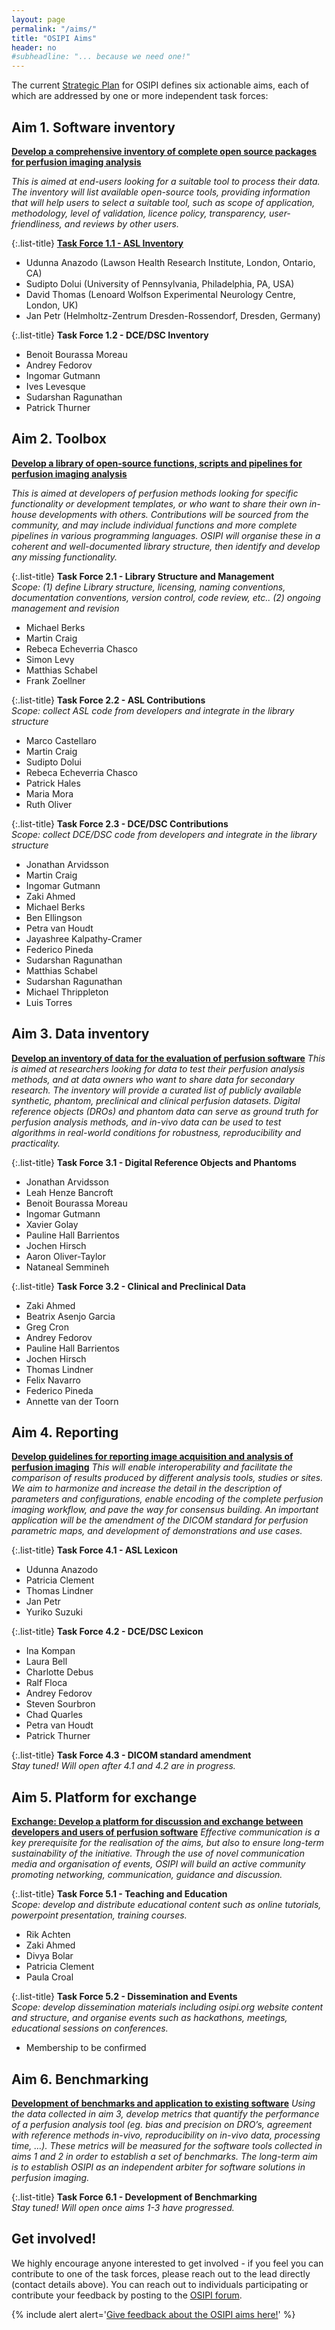 ```yaml
---
layout: page
permalink: "/aims/"
title: "OSIPI Aims"
header: no
#subheadline: "... because we need one!"
---
```


The current [Strategic Plan](https://drive.google.com/file/d/14XZYB59W2rn5NIMBKEwdzht23WLa3zzN/view) for OSIPI defines six actionable aims, each of which are addressed by one or more independent task forces:


**Aim 1. Software inventory**
-----------------------------

[**Develop a comprehensive inventory of complete open source packages for perfusion imaging analysis**](/aims/software-inventory/) 

*This is aimed at end-users looking for a suitable tool to process their data. The inventory will list available open-source tools, providing information that will help users to select a suitable tool, such as scope of application, methodology, level of validation, licence policy, transparency, user-friendliness, and reviews by other users.*

   {:.list-title}
   [**Task Force 1.1 - ASL Inventory**](/task-force-1-1/)

   - Udunna Anazodo (Lawson Health Research Institute, London, Ontario, CA)
   - Sudipto Dolui (University of Pennsylvania, Philadelphia, PA, USA)
   - David Thomas (Lenoard Wolfson Experimental Neurology Centre, London, UK)
   - Jan Petr (Helmholtz-Zentrum Dresden-Rossendorf, Dresden, Germany)

   {:.list-title}
   **Task Force 1.2 - DCE/DSC Inventory**

   - Benoit Bourassa Moreau
   - Andrey Fedorov
   - Ingomar Gutmann
   - Ives Levesque
   - Sudarshan Ragunathan
   - Patrick Thurner
   

**Aim 2. Toolbox**
------------------

[**Develop a library of open-source functions, scripts and pipelines for perfusion imaging analysis**](/aims/toolbox/)

*This is aimed at developers of perfusion methods looking for specific functionality or development templates, or who want to share their own in-house developments with others. Contributions will be sourced from the community, and may include individual functions and more complete pipelines in various programming languages. OSIPI will organise these in a coherent and well-documented library structure, then identify and develop any missing functionality.*

   {:.list-title}
   **Task Force 2.1 - Library Structure and Management**  
   *Scope: (1) define Library structure, licensing, naming conventions, documentation conventions, version control, code review, etc.. (2) ongoing management and revision*

   - Michael Berks
   - Martin Craig
   - Rebeca Echeverria Chasco
   - Simon Levy
   - Matthias Schabel
   - Frank Zoellner

   {:.list-title}
   **Task Force 2.2 - ASL Contributions**  
   *Scope: collect ASL code from developers and integrate in the library structure*

   - Marco Castellaro
   - Martin Craig
   - Sudipto Dolui
   - Rebeca Echeverria Chasco
   - Patrick Hales
   - Maria Mora
   - Ruth Oliver

   {:.list-title}
   **Task Force 2.3 - DCE/DSC Contributions**  
   *Scope: collect DCE/DSC code from developers and integrate in the library structure*

   - Jonathan Arvidsson
   - Martin Craig
   - Ingomar Gutmann
   - Zaki Ahmed
   - Michael Berks
   - Ben Ellingson
   - Petra van Houdt
   - Jayashree Kalpathy-Cramer
   - Federico Pineda
   - Sudarshan Ragunathan
   - Matthias Schabel
   - Sudarshan Ragunathan
   - Michael Thrippleton
   - Luis Torres

**Aim 3. Data inventory**
-------------------------

[**Develop an inventory of data for the evaluation of perfusion software**](/aims/data-inventory/) 
*This is aimed at researchers looking for data to test their perfusion analysis methods, and at data owners who want to share data for secondary research. The inventory will provide a curated list of publicly available synthetic, phantom, preclinical and clinical perfusion datasets. Digital reference objects (DROs) and phantom data can serve as ground truth for perfusion analysis methods, and in-vivo data can be used to test algorithms in real-world conditions for robustness, reproducibility and practicality.* 

   {:.list-title}
   **Task Force 3.1 - Digital Reference Objects and Phantoms**

   - Jonathan Arvidsson
   - Leah Henze Bancroft
   - Benoit Bourassa Moreau
   - Ingomar Gutmann
   - Xavier Golay
   - Pauline Hall Barrientos
   - Jochen Hirsch
   - Aaron Oliver-Taylor
   - Nataneal Semmineh

   {:.list-title}
   **Task Force 3.2 - Clinical and Preclinical Data**

   - Zaki Ahmed
   - Beatrix Asenjo Garcia
   - Greg Cron
   - Andrey Fedorov
   - Pauline Hall Barrientos
   - Jochen Hirsch
   - Thomas Lindner
   - Felix Navarro
   - Federico Pineda
   - Annette van der Toorn
 

**Aim 4. Reporting**
--------------------

[**Develop guidelines for reporting image acquisition and analysis of perfusion imaging**](/aims/reporting-guidelines/) 
*This will enable interoperability and facilitate the comparison of results produced by different analysis tools, studies or sites. We aim to harmonize and increase the detail in the description of parameters and configurations, enable encoding of the complete perfusion imaging workflow, and pave the way for consensus building. An important application will be the amendment of the DICOM standard for perfusion parametric maps, and development of demonstrations and use cases.* 

   {:.list-title}
   **Task Force 4.1 - ASL Lexicon**

   - Udunna Anazodo
   - Patricia Clement
   - Thomas Lindner
   - Jan Petr
   - Yuriko Suzuki

   {:.list-title}
   **Task Force 4.2 - DCE/DSC Lexicon**

   - Ina Kompan
   - Laura Bell
   - Charlotte Debus
   - Ralf Floca
   - Andrey Fedorov
   - Steven Sourbron
   - Chad Quarles
   - Petra van Houdt
   - Patrick Thurner
   
   {:.list-title}
   **Task Force 4.3 - DICOM standard amendment**  
   *Stay tuned! Will open after 4.1 and 4.2 are in progress.*


**Aim 5. Platform for exchange**
--------------------------------

[**Exchange: Develop a platform for discussion and exchange between developers and users of perfusion software**](/aims/exchange/) 
*Effective communication is a key prerequisite for the realisation of the aims, but also to ensure long-term sustainability of the initiative. Through the use of novel communication media and organisation of events, OSIPI will build an active community promoting networking, communication, guidance and discussion.*

   {:.list-title}
   **Task Force 5.1 - Teaching and Education**  
   *Scope: develop and distribute educational content such as online tutorials, powerpoint presentation, training courses.*

   - Rik Achten
   - Zaki Ahmed
   - Divya Bolar
   - Patricia Clement
   - Paula Croal

   {:.list-title}
   **Task Force 5.2 - Dissemination and Events**  
   *Scope: develop dissemination materials including osipi.org website content and structure, and organise events such as hackathons, meetings, educational sessions on conferences.*

   - Membership to be confirmed


**Aim 6. Benchmarking**
-----------------------

[**Development of benchmarks and application to existing software**](/aims/benchmarking/)
*Using the data collected in aim 3, develop metrics that quantify the performance of a perfusion analysis tool (eg. bias and precision on DRO’s, agreement with reference methods in-vivo, reproducibility on in-vivo data, processing time, …). These metrics will be measured for the software tools collected in aims 1 and 2 in order to establish a set of benchmarks. The long-term aim is to establish OSIPI as an independent arbiter for software solutions in perfusion imaging.*

   {:.list-title}
   **Task Force 6.1 - Development of Benchmarking**  
   *Stay tuned! Will open once aims 1-3 have progressed.*

**Get involved!**
-----------------

We highly encourage anyone interested to get involved - if you feel you can contribute to one of the task forces, please reach out to the lead directly (contact details above). You can reach out to individuals participating or contribute your feedback by posting to the [OSIPI forum](https://groups.google.com/forum/#!forum/open-source-initiative-for-perfusion-imaging).

{% include alert alert='<a href="https://docs.google.com/document/d/10OhbXTRGPuToYLy-cFof9TreX0DS_yhs_8wJeIw5SIU/edit">Give feedback about the OSIPI aims here!</a>' %}
